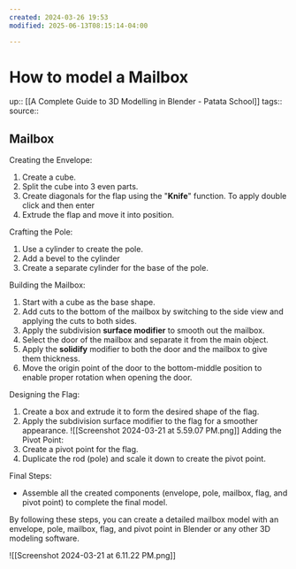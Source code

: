 ```yaml
---
created: 2024-03-26 19:53
modified: 2025-06-13T08:15:14-04:00

---
```

# How to model a Mailbox
up::  [[A Complete Guide to 3D Modelling in Blender - Patata School]]
tags::
source::
## Mailbox


Creating the Envelope:
1. Create a cube.
2. Split the cube into 3 even parts.
3. Create diagonals for the flap using the "**Knife**" function.
	To apply double click and then enter
4. Extrude the flap and move it into position.

Crafting the Pole:
1. Use a cylinder to create the pole.
2. Add a bevel to the cylinder
3. Create a separate cylinder for the base of the pole.

Building the Mailbox:
1. Start with a cube as the base shape.
2. Add cuts to the bottom of the mailbox by switching to the side view and applying the cuts to both sides.
3. Apply the subdivision **surface modifier** to smooth out the mailbox.
4. Select the door of the mailbox and separate it from the main object.
5. Apply the **solidify** modifier to both the door and the mailbox to give them thickness.
6. Move the origin point of the door to the bottom-middle position to enable proper rotation when opening the door.

Designing the Flag:
1. Create a box and extrude it to form the desired shape of the flag.
2. Apply the subdivision surface modifier to the flag for a smoother appearance.
![[Screenshot 2024-03-21 at 5.59.07 PM.png]]
Adding the Pivot Point:
1. Create a pivot point for the flag.
2. Duplicate the rod (pole) and scale it down to create the pivot point.

Final Steps:
- Assemble all the created components (envelope, pole, mailbox, flag, and pivot point) to complete the final model.

By following these steps, you can create a detailed mailbox model with an envelope, pole, mailbox, flag, and pivot point in Blender or any other 3D modeling software.

![[Screenshot 2024-03-21 at 6.11.22 PM.png]]
